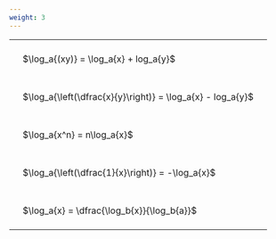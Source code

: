 ```yaml
---
weight: 3
---
```


<style type="text/css">
#T_684e3 th.col_heading {
  text-align: left;
  font-size: 1em;
}
#T_684e3 td {
  text-align: left;
  font-size: 1em;
  padding: 1.5em;
}
</style>
<table id="T_684e3">
  <thead>
  </thead>
  <tbody>
    <tr>
      <td id="T_684e3_row0_col0" class="data row0 col0" >$\log_a{(xy)} = \log_a{x} + log_a{y}$</td>
    </tr>
    <tr>
      <td id="T_684e3_row1_col0" class="data row1 col0" >$\log_a{\left(\dfrac{x}{y}\right)} = \log_a{x} - log_a{y}$</td>
    </tr>
    <tr>
      <td id="T_684e3_row2_col0" class="data row2 col0" >$\log_a{x^n} = n\log_a{x}$</td>
    </tr>
    <tr>
      <td id="T_684e3_row3_col0" class="data row3 col0" >$\log_a{\left(\dfrac{1}{x}\right)} = -\log_a{x}$</td>
    </tr>
    <tr>
      <td id="T_684e3_row4_col0" class="data row4 col0" >$\log_a{x} = \dfrac{\log_b{x}}{\log_b{a}}$</td>
    </tr>
  </tbody>
</table>

